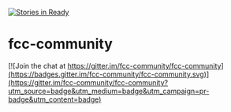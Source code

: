 [![Stories in Ready](https://badge.waffle.io/fcc-community/fcc-community.png?label=ready&title=Ready)](https://waffle.io/fcc-community/fcc-community)
# fcc-community

[![Join the chat at https://gitter.im/fcc-community/fcc-community](https://badges.gitter.im/fcc-community/fcc-community.svg)](https://gitter.im/fcc-community/fcc-community?utm_source=badge&utm_medium=badge&utm_campaign=pr-badge&utm_content=badge)